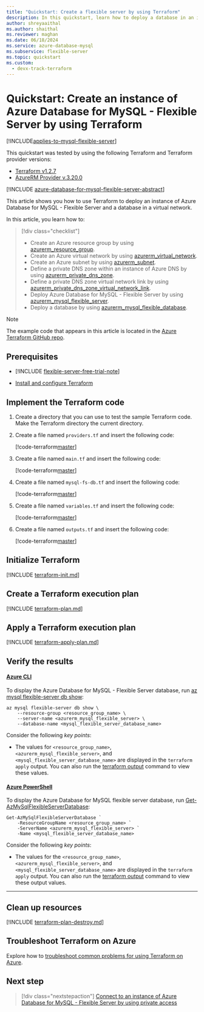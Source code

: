 ```yaml
---
title: "Quickstart: Create a flexible server by using Terraform"
description: In this quickstart, learn how to deploy a database in an instance of Azure Database for MySQL - Flexible Server by using Terraform.
author: shreyaaithal
ms.author: shaithal
ms.reviewer: maghan
ms.date: 06/18/2024
ms.service: azure-database-mysql
ms.subservice: flexible-server
ms.topic: quickstart
ms.custom:
  - devx-track-terraform
---
```


# Quickstart: Create an instance of Azure Database for MySQL - Flexible Server by using Terraform

[!INCLUDE[applies-to-mysql-flexible-server](../includes/applies-to-mysql-flexible-server.md)]

This quickstart was tested by using the following Terraform and Terraform provider versions:

- [Terraform v1.2.7](https://releases.hashicorp.com/terraform/)
- [AzureRM Provider v.3.20.0](https://registry.terraform.io/providers/hashicorp/azurerm/latest/docs)

[!INCLUDE [azure-database-for-mysql-flexible-server-abstract](../includes/azure-database-for-mysql-flexible-server-abstract.md)]

This article shows you how to use Terraform to deploy an instance of Azure Database for MySQL - Flexible Server and a database in a virtual network.

In this article, you learn how to:

> [!div class="checklist"]
> - Create an Azure resource group by using [azurerm_resource_group](https://registry.terraform.io/providers/hashicorp/azurerm/latest/docs/resources/resource_group).
> - Create an Azure virtual network by using [azurerm_virtual_network](https://registry.terraform.io/providers/hashicorp/azurerm/latest/docs/resources/virtual_network).
> - Create an Azure subnet by using [azurerm_subnet](https://registry.terraform.io/providers/hashicorp/azurerm/latest/docs/resources/subnet).
> - Define a private DNS zone within an instance of Azure DNS by using [azurerm_private_dns_zone](https://registry.terraform.io/providers/hashicorp/azurerm/latest/docs/resources/private_dns_zone).
> - Define a private DNS zone virtual network link by using [azurerm_private_dns_zone_virtual_network_link](https://registry.terraform.io/providers/hashicorp/azurerm/latest/docs/resources/private_dns_zone_virtual_network_link).
> - Deploy Azure Database for MySQL - Flexible Server by using [azurerm_mysql_flexible_server](https://registry.terraform.io/providers/hashicorp/azurerm/latest/docs/resources/mysql_flexible_server).
> - Deploy a database by using [azurerm_mysql_flexible_database](https://registry.terraform.io/providers/hashicorp/azurerm/latest/docs/resources/mysql_flexible_database).

> [!NOTE]
> The example code that appears in this article is located in the [Azure Terraform GitHub repo](https://github.com/Azure/terraform/tree/master/quickstart/201-mysql-fs-db).

## Prerequisites

- [!INCLUDE [flexible-server-free-trial-note](../includes/flexible-server-free-trial-note.md)]

- [Install and configure Terraform](/azure/developer/terraform/quickstart-configure)

## Implement the Terraform code

1. Create a directory that you can use to test the sample Terraform code. Make the Terraform directory the current directory.

1. Create a file named `providers.tf` and insert the following code:

    [!code-terraform[master](~/terraform_samples/quickstart/201-mysql-fs-db/providers.tf)]

1. Create a file named `main.tf` and insert the following code:

    [!code-terraform[master](~/terraform_samples/quickstart/201-mysql-fs-db/main.tf)]

1. Create a file named `mysql-fs-db.tf` and insert the following code:

    [!code-terraform[master](~/terraform_samples/quickstart/201-mysql-fs-db/mysql-fs-db.tf)]

1. Create a file named `variables.tf` and insert the following code:

    [!code-terraform[master](~/terraform_samples/quickstart/201-mysql-fs-db/variables.tf)]

1. Create a file named `outputs.tf` and insert the following code:

    [!code-terraform[master](~/terraform_samples/quickstart/201-mysql-fs-db/outputs.tf)]

## Initialize Terraform

[!INCLUDE [terraform-init.md](~/azure-dev-docs-pr/articles/terraform/includes/terraform-init.md)]

## Create a Terraform execution plan

[!INCLUDE [terraform-plan.md](~/azure-dev-docs-pr/articles/terraform/includes/terraform-plan.md)]

## Apply a Terraform execution plan

[!INCLUDE [terraform-apply-plan.md](~/azure-dev-docs-pr/articles/terraform/includes/terraform-apply-plan.md)]

## Verify the results

#### [Azure CLI](#tab/azure-cli)

To display the Azure Database for MySQL - Flexible Server database, run [az mysql flexible-server db show](/cli/azure/mysql/flexible-server/db#az-mysql-flexible-server-db-show):

```azurecli
az mysql flexible-server db show \
    --resource-group <resource_group_name> \
    --server-name <azurerm_mysql_flexible_server> \
    --database-name <mysql_flexible_server_database_name>
```

Consider the following *key points*:

- The values for `<resource_group_name>`, `<azurerm_mysql_flexible_server>`, and `<mysql_flexible_server_database_name>` are displayed in the `terraform apply` output. You can also run the [terraform output](https://www.terraform.io/cli/commands/output) command to view these values.

#### [Azure PowerShell](#tab/azure-powershell)

To display the Azure Database for MySQL flexible server database, run [Get-AzMySqlFlexibleServerDatabase](/powershell/module/az.mysql/get-azmysqlflexibleserverdatabase):

```azurepowershell
Get-AzMySqlFlexibleServerDatabase `
    -ResourceGroupName <resource_group_name> `
    -ServerName <azurerm_mysql_flexible_server> `
    -Name <mysql_flexible_server_database_name>
```

Consider the following *key points*:

- The values for the `<resource_group_name>`, `<azurerm_mysql_flexible_server>`, and `<mysql_flexible_server_database_name>` are displayed in the `terraform apply` output. You can also run the [terraform output](https://www.terraform.io/cli/commands/output) command to view these output values.

---

## Clean up resources

[!INCLUDE [terraform-plan-destroy.md](~/azure-dev-docs-pr/articles/terraform/includes/terraform-plan-destroy.md)]

## Troubleshoot Terraform on Azure

Explore how to [troubleshoot common problems for using Terraform on Azure](/azure/developer/terraform/troubleshoot).

## Next step

> [!div class="nextstepaction"]
> [Connect to an instance of Azure Database for MySQL - Flexible Server by using private access](./quickstart-create-connect-server-vnet.md)
